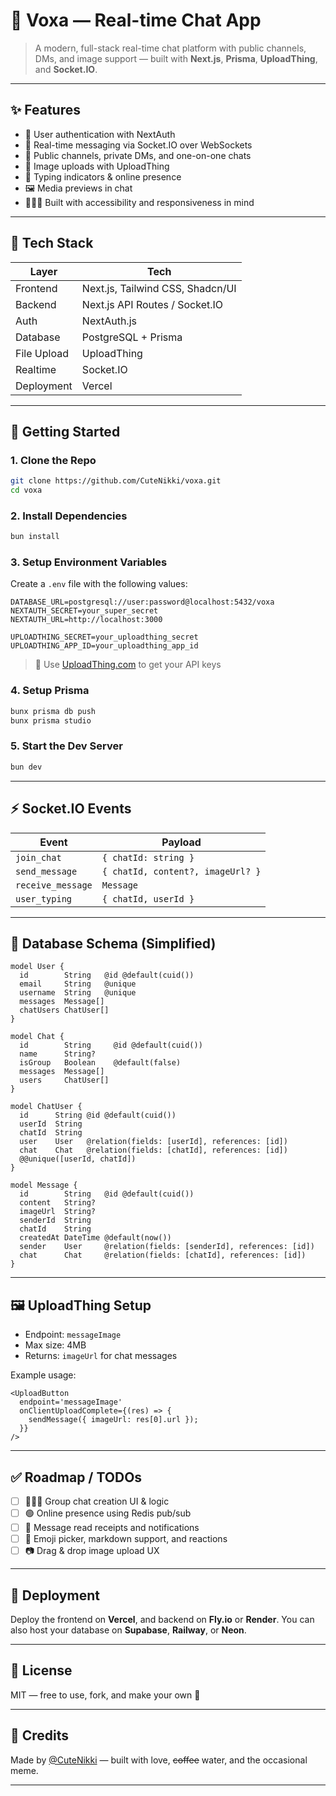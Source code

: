 # 📡 Voxa — Real-time Chat App

> A modern, full-stack real-time chat platform with public channels, DMs, and image support — built with **Next.js**, **Prisma**, **UploadThing**, and **Socket.IO**.

---

## ✨ Features

- 🔐 User authentication with NextAuth
- 💬 Real-time messaging via Socket.IO over WebSockets
- 🧵 Public channels, private DMs, and one-on-one chats
- 📁 Image uploads with UploadThing
- 🔄 Typing indicators & online presence
- 🖼️ Media previews in chat
- 🧑‍🤝‍🧑 Built with accessibility and responsiveness in mind

---

## 🧱 Tech Stack

| Layer       | Tech                             |
| ----------- | -------------------------------- |
| Frontend    | Next.js, Tailwind CSS, Shadcn/UI |
| Backend     | Next.js API Routes / Socket.IO   |
| Auth        | NextAuth.js                      |
| Database    | PostgreSQL + Prisma              |
| File Upload | UploadThing                      |
| Realtime    | Socket.IO                        |
| Deployment  | Vercel                           |

---

## 🧪 Getting Started

### 1. Clone the Repo

```bash
git clone https://github.com/CuteNikki/voxa.git
cd voxa
```

### 2. Install Dependencies

```bash
bun install
```

### 3. Setup Environment Variables

Create a `.env` file with the following values:

```env
DATABASE_URL=postgresql://user:password@localhost:5432/voxa
NEXTAUTH_SECRET=your_super_secret
NEXTAUTH_URL=http://localhost:3000

UPLOADTHING_SECRET=your_uploadthing_secret
UPLOADTHING_APP_ID=your_uploadthing_app_id
```

> 🔑 Use [UploadThing.com](https://uploadthing.com) to get your API keys

### 4. Setup Prisma

```bash
bunx prisma db push
bunx prisma studio
```

### 5. Start the Dev Server

```bash
bun dev
```

---

## ⚡ Socket.IO Events

| Event             | Payload                           |
| ----------------- | --------------------------------- |
| `join_chat`       | `{ chatId: string }`              |
| `send_message`    | `{ chatId, content?, imageUrl? }` |
| `receive_message` | `Message`                         |
| `user_typing`     | `{ chatId, userId }`              |

---

## 🧠 Database Schema (Simplified)

```prisma
model User {
  id        String   @id @default(cuid())
  email     String   @unique
  username  String   @unique
  messages  Message[]
  chatUsers ChatUser[]
}

model Chat {
  id        String     @id @default(cuid())
  name      String?
  isGroup   Boolean    @default(false)
  messages  Message[]
  users     ChatUser[]
}

model ChatUser {
  id      String @id @default(cuid())
  userId  String
  chatId  String
  user    User   @relation(fields: [userId], references: [id])
  chat    Chat   @relation(fields: [chatId], references: [id])
  @@unique([userId, chatId])
}

model Message {
  id        String   @id @default(cuid())
  content   String?
  imageUrl  String?
  senderId  String
  chatId    String
  createdAt DateTime @default(now())
  sender    User     @relation(fields: [senderId], references: [id])
  chat      Chat     @relation(fields: [chatId], references: [id])
}
```

---

## 🖼️ UploadThing Setup

- Endpoint: `messageImage`
- Max size: 4MB
- Returns: `imageUrl` for chat messages

Example usage:

```tsx
<UploadButton
  endpoint='messageImage'
  onClientUploadComplete={(res) => {
    sendMessage({ imageUrl: res[0].url });
  }}
/>
```

---

## ✅ Roadmap / TODOs

- [ ] 🧑‍🤝‍🧑 Group chat creation UI & logic
- [ ] 🟢 Online presence using Redis pub/sub
- [ ] 🔔 Message read receipts and notifications
- [ ] 🧩 Emoji picker, markdown support, and reactions
- [ ] 📷 Drag & drop image upload UX

---

## 🚀 Deployment

Deploy the frontend on **Vercel**, and backend on **Fly.io** or **Render**. You can also host your database on **Supabase**, **Railway**, or **Neon**.

---

## 📄 License

MIT — free to use, fork, and make your own 💬

---

## 🦊 Credits

Made by [@CuteNikki](https://github.com/CuteNikki) — built with love, ~~coffee~~ water, and the occasional meme.

---
